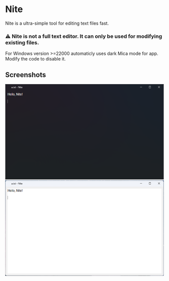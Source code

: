 # Nite

Nite is a ultra-simple tool for editing text files fast. 

### ⚠️ Nite is not a full text editor. It can only be used for modifying existing files.

For Windows version >=22000 automaticly uses dark Mica mode for app. Modify the code to disable it.

## Screenshots

![Dark mode on Windows](res/dark.png "Dark mode on Windows")
![Default look](res/light.png "Default look")
